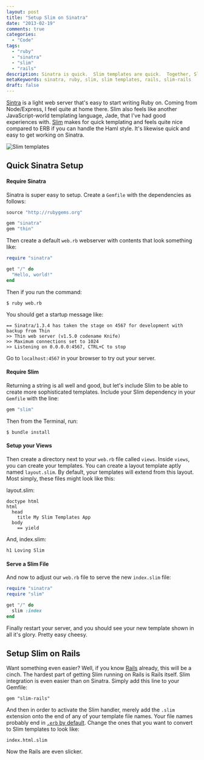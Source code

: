 ```yaml
---
layout: post
title: "Setup Slim on Sinatra"
date: "2013-02-19"
comments: true
categories:
  - "Code"
tags:
  - "ruby"
  - "sinatra"
  - "slim"
  - "rails"
description: Sinatra is quick.  Slim templates are quick.  Together, Slim fits Sinatra quite nicely.
metaKeywords: sinatra, ruby, slim, slim templates, rails, slim-rails
draft: false
---
```


[Sintra](http://www.sinatrarb.com/) is a light web server that's easy to start writing Ruby on.  Coming from Node/Express, I feel quite at home there.  Slim also feels like another JavaScript-world templating language, Jade, that I've had good experiences with.  [Slim](http://slim-lang.com/) makes for quick templating and feels quite nice compared to ERB if you can handle the Haml style.  It's likewise quick and easy to get working on Sinatra.

![Slim templates](https://i.imgur.com/Dsnu3jA.png)

<!--more-->

## Quick Sinatra Setup

#### Require Sinatra

Sinatra is super easy to setup.  Create a `Gemfile` with the dependencies as follows:

```ruby
source "http://rubygems.org"

gem "sinatra"
gem "thin"
```

Then create a default `web.rb` webserver with contents that look something like:

```ruby
require "sinatra"

get "/" do
  "Hello, world!"
end
```

Then if you run the command:

```
$ ruby web.rb
```

You should get a startup message like:

```
== Sinatra/1.3.4 has taken the stage on 4567 for development with backup from Thin
>> Thin web server (v1.5.0 codename Knife)
>> Maximum connections set to 1024
>> Listening on 0.0.0.0:4567, CTRL+C to stop
```

Go to `localhost:4567` in your browser to try out your server.

#### Require Slim

Returning a string is all well and good, but let's include Slim to be able to create more sophisticated templates. Include your Slim dependency in your `Gemfile` with the line:

```ruby
gem "slim"
```

Then from the Terminal, run:

```
$ bundle install
```

#### Setup your Views

Then create a directory next to your `web.rb` file called `views`.  Inside `views`, you can create your templates.  You can create a layout template aptly named `layout.slim`.  By default, your templates will extend from this layout.  Most simply, these files might look like this:

layout.slim:

```haml
doctype html
html
  head
    title My Slim Templates App
  body
    == yield
```

And, index.slim:

```haml
h1 Loving Slim
```

#### Serve a Slim File

And now to adjust our `web.rb` file to serve the new `index.slim` file:

```ruby
require "sinatra"
require "slim"

get "/" do
  slim :index
end
```

Finally restart your server, and you should see your new template shown in all it's glory.  Pretty easy cheesy.  

## Setup Slim on Rails

Want something even easier?  Well, if you know [Rails](http://rubyonrails.org/) already, this will be a cinch.  The hardest part of getting Slim running on Rails is Rails itself.  Slim integration is even easier than on Sinatra.  Simply add this line to your Gemfile:

```
gem "slim-rails"
```

And then in order to activate the Slim handler, merely add the `.slim` extension onto the end of any of your template file names.  Your file names probably end in [`.erb` by default](http://guides.rubyonrails.org/layouts_and_rendering.html).  Change the ones that you want to convert to Slim templates to look like:

```
index.html.slim
```

Now the Rails are even slicker.
